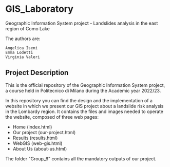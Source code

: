 # GIS_Laboratory
Geographic Information System project - Landslides analysis in the east region of Como Lake

The authors are:

    Angelica Iseni
    Emma Lodetti
    Virginia Valeri

## Project Description

This is the official repository of the Geographic Information System project, a course held in Politecnico di Milano during the Academic year 2022/23.

In this repository you can find the design and the implementation of a website in which we present our GIS project about a landslide risk analysis in the Lombardy region. It contains the files and images needed to operate the website, composed of three web pages:

- Home (index.html)
- Our project (our-project.html)
- Results (results.html)
- WebGIS (web-gis.html)
- About Us (about-us.html)

The folder "Group_6" contains all the mandatory outputs of our project.
